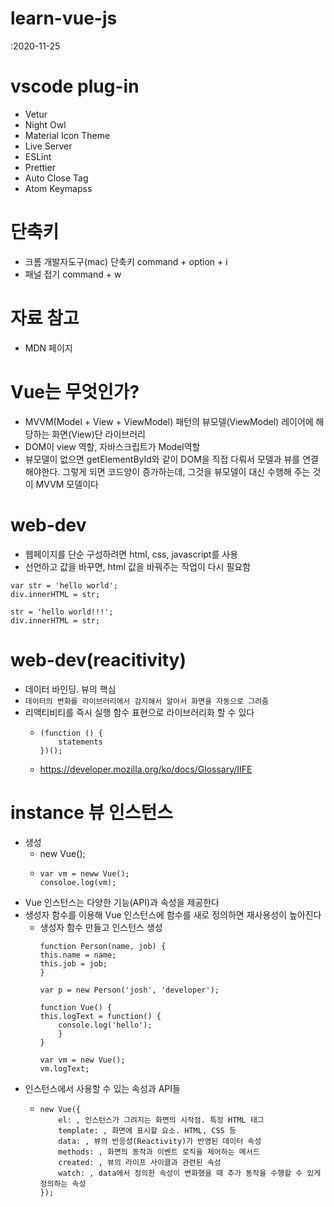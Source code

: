 # learn-vue-js
:2020-11-25

# vscode plug-in
- Vetur
- Night Owl
- Material Icon Theme
- Live Server
- ESLint
- Prettier
- Auto Close Tag
- Atom Keymapss

# 단축키 
- 크롬 개발자도구(mac) 단축키 command + option + i 
- 패널 접기 command + w 

# 자료 참고 
- MDN 페이지 

# Vue는 무엇인가?
- MVVM(Model + View + ViewModel) 패턴의 뷰모델(ViewModel) 레이어에 해당하는 화면(View)단 라이브러리 
- DOM이 view 역할, 자바스크립트가 Model역할 
- 뷰모델이 없으면 getElementById와 같이 DOM을 직접 다뤄서 모델과 뷰를 연결해야한다. 그렇게 되면 코드양이 증가하는데, 그것을 뷰모델이 대신 수행해 주는 것이 MVVM 모델이다 

# web-dev
- 웹페이지를 단순 구성하려면 html, css, javascript를 사용 
- 선언하고 값을 바꾸면, html 값을 바꿔주는 작업이 다시 필요함 
```
var str = 'hello world';
div.innerHTML = str;

str = 'hello world!!!';
div.innerHTML = str;
```

# web-dev(reacitivity)
- 데이터 바인딩. 뷰의 핵심  
- `데이터의 변화를 라이브러리에서 감지해서 알아서 화면을 자동으로 그려줌`  
- 리액티비티를 즉시 실행 함수 표현으로 라이브러리화 할 수 있다 
  + ```
    (function () {
        statements
    })();
    ```
  + https://developer.mozilla.org/ko/docs/Glossary/IIFE

# instance 뷰 인스턴스 
- 생성 
  + new Vue();
  + ```
    var vm = neww Vue();
    consoloe.log(vm);
    ```
- Vue 인스턴스는 다양한 기능(API)과 속성을 제공한다 
- 생성자 함수를 이용해 Vue 인스턴스에 함수를 새로 정의하면 재사용성이 높아진다 
  + 생성자 함수 만들고 인스턴스 생성
    ```
    function Person(name, job) {
    this.name = name;
    this.job = job;
    }

    var p = new Person('josh', 'developer');
    ```
    ```
    function Vue() {
    this.logText = function() {
        console.log('hello');
        }
    }
    
    var vm = new Vue();
    vm.logText;
    ```
- 인스턴스에서 사용할 수 있는 속성과 API들 
  + ```
    new Vue({
        el: , 인스턴스가 그려지는 화면의 시작점. 특정 HTML 태그
        template: , 화면에 표시할 요소. HTML, CSS 등 
        data: , 뷰의 반응성(Reactivity)가 반영된 데이터 속성 
        methods: , 화면의 동작과 이벤트 로직을 제어하는 메서드 
        created: , 뷰의 라이프 사이클과 관련된 속성 
        watch: , data에서 정의한 속성이 변화했을 때 추가 동작을 수행할 수 있게 정의하는 속성
    });
    ```
